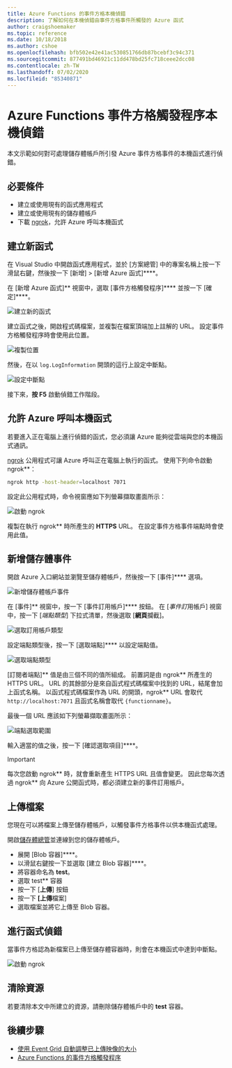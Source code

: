 ```yaml
---
title: Azure Functions 的事件方格本機偵錯
description: 了解如何在本機偵錯由事件方格事件所觸發的 Azure 函式
author: craigshoemaker
ms.topic: reference
ms.date: 10/18/2018
ms.author: cshoe
ms.openlocfilehash: bfb502e42e41ac530851766db87bcebf3c94c371
ms.sourcegitcommit: 877491bd46921c11dd478bd25fc718ceee2dcc08
ms.contentlocale: zh-TW
ms.lasthandoff: 07/02/2020
ms.locfileid: "85340871"
---
```

# <a name="azure-function-event-grid-trigger-local-debugging"></a>Azure Functions 事件方格觸發程序本機偵錯

本文示範如何對可處理儲存體帳戶所引發 Azure 事件方格事件的本機函式進行偵錯。 

## <a name="prerequisites"></a>必要條件

- 建立或使用現有的函式應用程式
- 建立或使用現有的儲存體帳戶
- 下載 [ngrok](https://ngrok.com/)，允許 Azure 呼叫本機函式

## <a name="create-a-new-function"></a>建立新函式

在 Visual Studio 中開啟函式應用程式，並於 [方案總管] 中的專案名稱上按一下滑鼠右鍵，然後按一下 [新增] > [新增 Azure 函式]****。

在 [新增 Azure 函式]** 視窗中，選取 [事件方格觸發程序]**** 並按一下 [確定]****。

![建立新的函式](./media/functions-debug-event-grid-trigger-local/functions-debug-event-grid-trigger-local-add-function.png)

建立函式之後，開啟程式碼檔案，並複製在檔案頂端加上註解的 URL。 設定事件方格觸發程序時會使用此位置。

![複製位置](./media/functions-debug-event-grid-trigger-local/functions-debug-event-grid-trigger-local-copy-location.png)

然後，在以 `log.LogInformation` 開頭的這行上設定中斷點。

![設定中斷點](./media/functions-debug-event-grid-trigger-local/functions-debug-event-grid-trigger-local-set-breakpoint.png)


接下來，**按 F5** 啟動偵錯工作階段。

## <a name="allow-azure-to-call-your-local-function"></a>允許 Azure 呼叫本機函式

若要進入正在電腦上進行偵錯的函式，您必須讓 Azure 能夠從雲端與您的本機函式通訊。

[ngrok](https://ngrok.com/) 公用程式可讓 Azure 呼叫正在電腦上執行的函式。 使用下列命令啟動 ngrok**：

```bash
ngrok http -host-header=localhost 7071
```
設定此公用程式時，命令視窗應如下列螢幕擷取畫面所示：

![啟動 ngrok](./media/functions-debug-event-grid-trigger-local/functions-debug-event-grid-trigger-local-ngrok.png)

複製在執行 ngrok** 時所產生的 **HTTPS** URL。 在設定事件方格事件端點時會使用此值。

## <a name="add-a-storage-event"></a>新增儲存體事件

開啟 Azure 入口網站並瀏覽至儲存體帳戶，然後按一下 [事件]**** 選項。

![新增儲存體帳戶事件](./media/functions-debug-event-grid-trigger-local/functions-debug-event-grid-trigger-local-add-event.png)

在 [事件]** 視窗中，按一下 [事件訂用帳戶]**** 按鈕。 在 [*事件訂*用帳戶] 視窗中，按一下 [*端點類型*] 下拉式清單，然後選取 [**網頁**攔截]。

![選取訂用帳戶類型](./media/functions-debug-event-grid-trigger-local/functions-debug-event-grid-trigger-local-event-subscription-type.png)

設定端點類型後，按一下 [選取端點]**** 以設定端點值。

![選取端點類型](./media/functions-debug-event-grid-trigger-local/functions-debug-event-grid-trigger-local-event-subscription-endpoint.png)

[訂閱者端點]** 值是由三個不同的值所組成。 前置詞是由 ngrok** 所產生的 HTTPS URL。 URL 的其餘部分是來自函式程式碼檔案中找到的 URL，結尾會加上函式名稱。 以函式程式碼檔案作為 URL 的開頭，ngrok** URL 會取代 `http://localhost:7071` 且函式名稱會取代 `{functionname}`。

最後一個 URL 應該如下列螢幕擷取畫面所示：

![端點選取範圍](./media/functions-debug-event-grid-trigger-local/functions-debug-event-grid-trigger-local-event-subscription-endpoint-selection.png)

輸入適當的值之後，按一下 [確認選取項目]****。

> [!IMPORTANT]
> 每次您啟動 ngrok** 時，就會重新產生 HTTPS URL 且值會變更。 因此您每次透過 ngrok** 向 Azure 公開函式時，都必須建立新的事件訂用帳戶。

## <a name="upload-a-file"></a>上傳檔案

您現在可以將檔案上傳至儲存體帳戶，以觸發事件方格事件以供本機函式處理。 

開啟[儲存體總管](https://azure.microsoft.com/features/storage-explorer/)並連線到您的儲存體帳戶。 

- 展開 [Blob 容器]****。 
- 以滑鼠右鍵按一下並選取 [建立 Blob 容器]****。
- 將容器命名為 **test**。
- 選取 test** 容器
- 按一下 [**上傳**] 按鈕
- 按一下 **[上傳**檔案]
- 選取檔案並將它上傳至 Blob 容器。

## <a name="debug-the-function"></a>進行函式偵錯

當事件方格認為新檔案已上傳至儲存體容器時，則會在本機函式中達到中斷點。

![啟動 ngrok](./media/functions-debug-event-grid-trigger-local/functions-debug-event-grid-trigger-local-breakpoint.png)

## <a name="clean-up-resources"></a>清除資源

若要清除本文中所建立的資源，請刪除儲存體帳戶中的 **test** 容器。

## <a name="next-steps"></a>後續步驟

- [使用 Event Grid 自動調整已上傳映像的大小](../event-grid/resize-images-on-storage-blob-upload-event.md)
- [Azure Functions 的事件方格觸發程序](./functions-bindings-event-grid.md)
